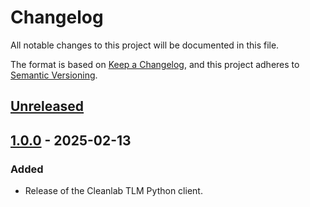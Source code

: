 # Changelog

All notable changes to this project will be documented in this file.

The format is based on [Keep a Changelog](https://keepachangelog.com/en/1.1.0/),
and this project adheres to [Semantic Versioning](https://semver.org/spec/v2.0.0.html).

## [Unreleased]

## [1.0.0] - 2025-02-13

### Added

- Release of the Cleanlab TLM Python client.

[Unreleased]: https://github.com/cleanlab/cleanlab-tlm/compare/v1.0.0...HEAD
[1.0.0]: https://github.com/cleanlab/cleanlab-tlm/releases/tag/v1.0.0
